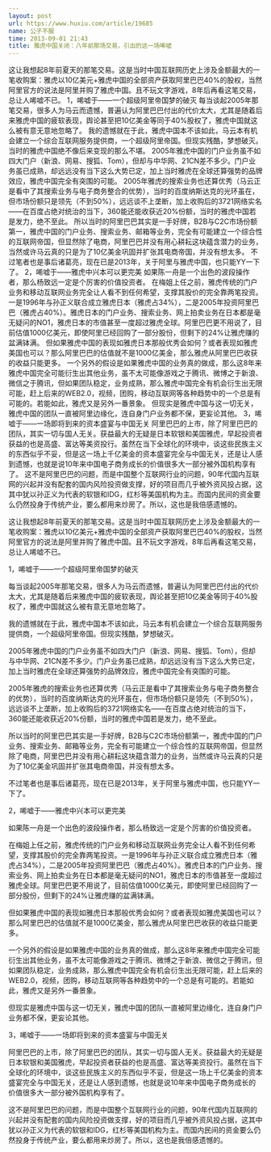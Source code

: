 ```yaml
---
layout: post
url: https://www.huxiu.com/article/19685
name: 公子不服
time: 2013-09-01 21:43
title: 雅虎中国关闭：八年前那场交易，引出的这一场唏嘘
---
```

这让我想起8年前夏天的那笔交易。这是当时中国互联网历史上涉及金额最大的一笔收购案：雅虎以10亿美元+雅虎中国的全部资产获取阿里巴巴40%的股权，当然阿里官方的说法是阿里并购了雅虎中国。且不玩文字游戏，8年后再看这笔交易，总让人唏嘘不已。 1，唏嘘于——一个超级阿里帝国梦的破灭 每当谈起2005年那笔交易，很多人为马云而遗憾，普遍认为阿里巴巴付出的代价太大，尤其是随着后来雅虎中国的疲软表现，舆论甚至把10亿美金等同于40%股权了，雅虎中国就这么被有意无意地忽略了。 我的遗憾就在于此，雅虎中国本不该如此，马云本有机会建立一个综合互联网服务提供商，一个超级阿里帝国。但现实残酷，梦想破灭。 当时的雅虎中国绝不像后来变现的那么不堪。 2005年雅虎中国的门户业务虽不如四大门户（新浪、网易、搜狐、Tom），但却与中华网、21CN差不多少。门户业务虽已成熟，却远远没有当下这么大势已定，加上当时雅虎在全球还算强势的品牌效应，雅虎中国完全有突围的可能。 2005年雅虎的搜索业务也还算优秀（马云正是看中了其搜索业务与电子商务整合的优势），当时的百度纳斯达克的光环虽在，但市场份额只是领先（不到50%），远远谈不上垄断，加上收购后的3721网络实名——在百度占绝对统治的当下，360能还能收获近20%份额，当时的雅虎中国若是发力，绝不至此。 所以当时的阿里巴巴其实是一手好牌，B2B与C2C市场份额第一，雅虎中国的门户业务、搜索业务、邮箱等业务，完全有可能建立一个综合性的互联网帝国，但显然除了电商，阿里巴巴并没有用心耕耘这块蕴含潜力的业务，当然或许马云真的只是为了10亿美金巩固并扩张其电商帝国，并没有想太多。 不过笔者也是事后诸葛亮，现在已是2013年，关于阿里与雅虎中国，也只能YY一下了。 2，唏嘘于——雅虎中兴本可以更完美 如果陈一舟是一个出色的波段操作者，那么杨致远一定是个厉害的价值投资者。 在梅姐上任之前，雅虎传统的门户业务和移动互联网业务完全让人看不到任何希望，支撑其股价的完全靠两笔投资。一是1996年与孙正义联合成立雅虎日本（雅虎占34%），二是2005年投资阿里巴巴（雅虎占40%）。雅虎日本的门户业务、搜索业务、网上拍卖业务在日本都是毫无疑问的NO1，雅虎日本的市值甚至一度超过雅虎全球。阿里巴巴更不用说了，目前估值1000亿美元，即使阿里已经回购了一部分股份，但剩下的24%让雅虎赚的盆满钵满。 但如果雅虎中国的表现如雅虎日本那般优秀会如何？或者表现如雅虎美国也可以？那么阿里巴巴的估值就不是1000亿美金，那么雅虎从阿里巴巴收获的收益只能更多。 一个另外的假设是如果雅虎中国的业务真的做成，那么这8年来雅虎中国完全可能衍生出其他业务，虽不太可能像游戏之于腾讯、微博之于新浪、微信之于腾讯，但如果团队稳定，业务成熟，那么雅虎中国完全有机会衍生出无限可能，赶上后来的WEB2.0，视频，团购，移动互联网等各种趋势中的一个总是有可能的。若能如此，雅虎又是另外一番景象。 但现实是雅虎中国与这一切无关，雅虎中国的团队一直被阿里边缘化，连自身门户业务都不保，更妄论其他。 3，唏嘘于——一场即将到来的资本盛宴与中国无关 阿里巴巴的上市，除了阿里巴巴的团队，其实一切与国人无关。获益最大的无疑是日本软银和美国雅虎，早起投资者获益的也是高盛、富达等美资投行。虽然在当下全球化的环境中，谈这些民族主义的东西似乎不妥，但是这一场上千亿美金的资本盛宴完全与中国无关，还是让人感到遗憾，也就是说10年来中国电子商务成长的价值很多大一部分被外国机构享有了。 这不是阿里巴巴的问题，而是中国整个互联网行业的问题，90年代国内互联网的兴起并没有配套的国内风险投资做支撑，好的项目而几乎被外资风投占据，这其中犹以孙正义为代表的软银和IDG，红杉等美国机构为主。而国内民间的资金要么仍然投身于传统产业，要么都用来炒房了。所以，这也是我倍感遗憾的。

这让我想起8年前夏天的那笔交易。这是当时中国互联网历史上涉及金额最大的一笔收购案：雅虎以10亿美元+雅虎中国的全部资产获取阿里巴巴40%的股权，当然阿里官方的说法是阿里并购了雅虎中国。且不玩文字游戏，8年后再看这笔交易，总让人唏嘘不已。

1，唏嘘于——一个超级阿里帝国梦的破灭

每当谈起2005年那笔交易，很多人为马云而遗憾，普遍认为阿里巴巴付出的代价太大，尤其是随着后来雅虎中国的疲软表现，舆论甚至把10亿美金等同于40%股权了，雅虎中国就这么被有意无意地忽略了。

我的遗憾就在于此，雅虎中国本不该如此，马云本有机会建立一个综合互联网服务提供商，一个超级阿里帝国。但现实残酷，梦想破灭。

2005年雅虎中国的门户业务虽不如四大门户（新浪、网易、搜狐、Tom），但却与中华网、21CN差不多少。门户业务虽已成熟，却远远没有当下这么大势已定，加上当时雅虎在全球还算强势的品牌效应，雅虎中国完全有突围的可能。

2005年雅虎的搜索业务也还算优秀（马云正是看中了其搜索业务与电子商务整合的优势），当时的百度纳斯达克的光环虽在，但市场份额只是领先（不到50%），远远谈不上垄断，加上收购后的3721网络实名——在百度占绝对统治的当下，360能还能收获近20%份额，当时的雅虎中国若是发力，绝不至此。

所以当时的阿里巴巴其实是一手好牌，B2B与C2C市场份额第一，雅虎中国的门户业务、搜索业务、邮箱等业务，完全有可能建立一个综合性的互联网帝国，但显然除了电商，阿里巴巴并没有用心耕耘这块蕴含潜力的业务，当然或许马云真的只是为了10亿美金巩固并扩张其电商帝国，并没有想太多。

不过笔者也是事后诸葛亮，现在已是2013年，关于阿里与雅虎中国，也只能YY一下了。

2，唏嘘于——雅虎中兴本可以更完美

如果陈一舟是一个出色的波段操作者，那么杨致远一定是个厉害的价值投资者。

在梅姐上任之前，雅虎传统的门户业务和移动互联网业务完全让人看不到任何希望，支撑其股价的完全靠两笔投资。一是1996年与孙正义联合成立雅虎日本（雅虎占34%），二是2005年投资阿里巴巴（雅虎占40%）。雅虎日本的门户业务、搜索业务、网上拍卖业务在日本都是毫无疑问的NO1，雅虎日本的市值甚至一度超过雅虎全球。阿里巴巴更不用说了，目前估值1000亿美元，即使阿里已经回购了一部分股份，但剩下的24%让雅虎赚的盆满钵满。

但如果雅虎中国的表现如雅虎日本那般优秀会如何？或者表现如雅虎美国也可以？那么阿里巴巴的估值就不是1000亿美金，那么雅虎从阿里巴巴收获的收益只能更多。

一个另外的假设是如果雅虎中国的业务真的做成，那么这8年来雅虎中国完全可能衍生出其他业务，虽不太可能像游戏之于腾讯、微博之于新浪、微信之于腾讯，但如果团队稳定，业务成熟，那么雅虎中国完全有机会衍生出无限可能，赶上后来的WEB2.0，视频，团购，移动互联网等各种趋势中的一个总是有可能的。若能如此，雅虎又是另外一番景象。

但现实是雅虎中国与这一切无关，雅虎中国的团队一直被阿里边缘化，连自身门户业务都不保，更妄论其他。

3，唏嘘于——一场即将到来的资本盛宴与中国无关

阿里巴巴的上市，除了阿里巴巴的团队，其实一切与国人无关。获益最大的无疑是日本软银和美国雅虎，早起投资者获益的也是高盛、富达等美资投行。虽然在当下全球化的环境中，谈这些民族主义的东西似乎不妥，但是这一场上千亿美金的资本盛宴完全与中国无关，还是让人感到遗憾，也就是说10年来中国电子商务成长的价值很多大一部分被外国机构享有了。

这不是阿里巴巴的问题，而是中国整个互联网行业的问题，90年代国内互联网的兴起并没有配套的国内风险投资做支撑，好的项目而几乎被外资风投占据，这其中犹以孙正义为代表的软银和IDG，红杉等美国机构为主。而国内民间的资金要么仍然投身于传统产业，要么都用来炒房了。所以，这也是我倍感遗憾的。

